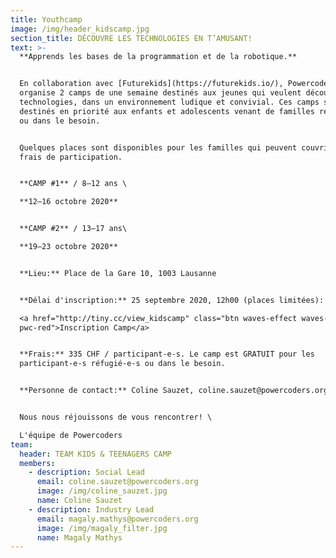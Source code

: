 ```yaml
---
title: Youthcamp
image: /img/header_kidscamp.jpg
section_title: DÉCOUVRE LES TECHNOLOGIES EN T’AMUSANT!
text: >-
  **Apprends les bases de la programmation et de la robotique.**


  En collaboration avec [Futurekids](https://futurekids.io/), Powercoders
  organise 2 camps de une semaine destinés aux jeunes qui veulent découvrir les
  technologies, dans un environnement ludique et convivial. Ces camps sont
  destinés en priorité aux enfants et adolescents venant de familles réfugiées
  ou dans le besoin. 


  Quelques places sont disponibles pour les familles qui peuvent couvrir les
  frais de participation.


  **CAMP #1** / 8–12 ans \

  **12–16 octobre 2020** 


  **CAMP #2** / 13–17 ans\

  **19–23 octobre 2020**


  **Lieu:** Place de la Gare 10, 1003 Lausanne 


  **Délai d'inscription:** 25 septembre 2020, 12h00 (places limitées): \

  <a href="http://tiny.cc/view_kidscamp" class="btn waves-effect waves-light
  pwc-red">Inscription Camp</a> 


  **Frais:** 335 CHF / participant-e-s. Le camp est GRATUIT pour les
  participant-e-s réfugié-e-s ou dans le besoin.


  **Personne de contact:** Coline Sauzet, coline.sauzet@powercoders.org


  Nous nous réjouissons de vous rencontrer! \

  L'équipe de Powercoders
team:
  header: TEAM KIDS & TEENAGERS CAMP
  members:
    - description: Social Lead
      email: coline.sauzet@powercoders.org
      image: /img/coline_sauzet.jpg
      name: Coline Sauzet
    - description: Industry Lead
      email: magaly.mathys@powercoders.org
      image: /img/magaly_filter.jpg
      name: Magaly Mathys
---
```


